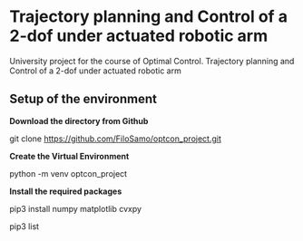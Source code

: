 # Trajectory planning and Control of a 2-dof under actuated robotic arm


University project for the course of Optimal Control. Trajectory planning and Control of 
a 2-dof under actuated robotic arm


## Setup of the environment

**Download the directory from Github**

git clone https://github.com/FiloSamo/optcon_project.git

**Create the Virtual Environment**

python -m venv optcon_project

**Install the required packages**

pip3 install numpy matplotlib cvxpy

pip3 list

